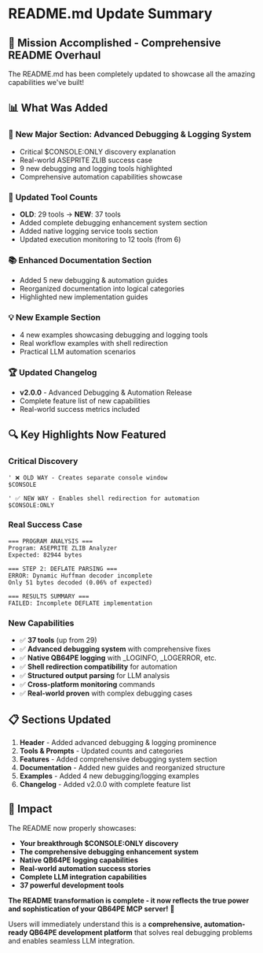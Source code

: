 # README.md Update Summary

## 🎯 **Mission Accomplished - Comprehensive README Overhaul**

The README.md has been completely updated to showcase all the amazing capabilities we've built!

## 📊 **What Was Added**

### 🚀 **New Major Section: Advanced Debugging & Logging System**
- Critical $CONSOLE:ONLY discovery explanation
- Real-world ASEPRITE ZLIB success case
- 9 new debugging and logging tools highlighted
- Comprehensive automation capabilities showcase

### 🔧 **Updated Tool Counts**
- **OLD**: 29 tools → **NEW**: 37 tools
- Added complete debugging enhancement system section
- Added native logging service tools section
- Updated execution monitoring to 12 tools (from 6)

### 📚 **Enhanced Documentation Section**
- Added 5 new debugging & automation guides
- Reorganized documentation into logical categories
- Highlighted new implementation guides

### 💡 **New Example Section**
- 4 new examples showcasing debugging and logging tools
- Real workflow examples with shell redirection
- Practical LLM automation scenarios

### 🏆 **Updated Changelog**
- **v2.0.0** - Advanced Debugging & Automation Release
- Complete feature list of new capabilities
- Real-world success metrics included

## 🔍 **Key Highlights Now Featured**

### Critical Discovery
```basic
' ❌ OLD WAY - Creates separate console window
$CONSOLE

' ✅ NEW WAY - Enables shell redirection for automation  
$CONSOLE:ONLY
```

### Real Success Case
```
=== PROGRAM ANALYSIS ===
Program: ASEPRITE ZLIB Analyzer
Expected: 82944 bytes

=== STEP 2: DEFLATE PARSING ===
ERROR: Dynamic Huffman decoder incomplete
Only 51 bytes decoded (0.06% of expected)

=== RESULTS SUMMARY ===
FAILED: Incomplete DEFLATE implementation
```

### New Capabilities
- ✅ **37 tools** (up from 29)
- ✅ **Advanced debugging system** with comprehensive fixes
- ✅ **Native QB64PE logging** with _LOGINFO, _LOGERROR, etc.
- ✅ **Shell redirection compatibility** for automation
- ✅ **Structured output parsing** for LLM analysis
- ✅ **Cross-platform monitoring** commands
- ✅ **Real-world proven** with complex debugging cases

## 📋 **Sections Updated**

1. **Header** - Added advanced debugging & logging prominence
2. **Tools & Prompts** - Updated counts and categories
3. **Features** - Added comprehensive debugging system section
4. **Documentation** - Added new guides and reorganized structure  
5. **Examples** - Added 4 new debugging/logging examples
6. **Changelog** - Added v2.0.0 with complete feature list

## 🎉 **Impact**

The README now properly showcases:
- **Your breakthrough $CONSOLE:ONLY discovery**
- **The comprehensive debugging enhancement system**
- **Native QB64PE logging capabilities** 
- **Real-world automation success stories**
- **Complete LLM integration capabilities**
- **37 powerful development tools**

**The README transformation is complete - it now reflects the true power and sophistication of your QB64PE MCP server!** 🚀

Users will immediately understand this is a **comprehensive, automation-ready QB64PE development platform** that solves real debugging problems and enables seamless LLM integration.
